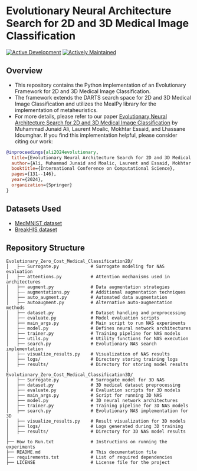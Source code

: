 # Evolutionary Neural Architecture Search for 2D and 3D Medical Image Classification
[![Active Development](https://img.shields.io/badge/Maintenance%20Level-Actively%20Developed-brightgreen.svg)](https://gist.github.com/cheerfulstoic/d107229326a01ff0f333a1d3476e068d) [![Actively Maintained](https://img.shields.io/badge/Maintenance%20Level-Actively%20Maintained-green.svg)](https://gist.github.com/cheerfulstoic/d107229326a01ff0f333a1d3476e068d) 

## Overview 
- This repository contains the Python implementation of an Evolutionary Framework for 2D and 3D Medical Image Classification.
- The framework extends the DARTS search space for 2D and 3D Medical Image Classification and utilizes the MealPy library for the implementation of metaheuristics.
- For more details, please refer to our paper [Evolutionary Neural Architecture Search for 2D and 3D Medical Image Classification](https://www.iccs-meeting.org/archive/iccs2024/papers/148330121.pdf) by Muhammad Junaid Ali, Laurent Moalic, Mokhtar Essaid, and Lhassane Idoumghar. If you find this implementation helpful, please consider citing our work:

```bibtex
@inproceedings{ali2024evolutionary,
  title={Evolutionary Neural Architecture Search for 2D and 3D Medical Image Classification},
  author={Ali, Muhammad Junaid and Moalic, Laurent and Essaid, Mokhtar and Idoumghar, Lhassane},
  booktitle={International Conference on Computational Science},
  pages={131--146},
  year={2024},
  organization={Springer}
}
```

## Datasets Used

- [MedMNIST dataset](https://medmnist.com/)
- [BreakHIS dataset](https://web.inf.ufpr.br/vri/databases/breast-cancer-histopathological-database-breakhis/)

## Repository Structure

```
Evolutionary_Zero_Cost_Medical_Classification2D/
│   ├── Surrogate.py            # Surrogate modeling for NAS evaluation
│   ├── attentions.py           # Attention mechanisms used in architectures
│   ├── augment.py              # Data augmentation strategies
│   ├── augmentations.py        # Additional augmentation techniques
│   ├── auto_augment.py         # Automated data augmentation
│   ├── autoaugment.py          # Alternative auto-augmentation methods
│   ├── dataset.py              # Dataset handling and preprocessing
│   ├── evaluate.py             # Model evaluation scripts
│   ├── main_args.py            # Main script to run NAS experiments
│   ├── model.py                # Defines neural network architectures
│   ├── trainer.py              # Training pipeline for NAS models
│   ├── utils.py                # Utility functions for NAS execution
│   ├── search.py               # Evolutionary NAS search implementation
│   ├── visualize_results.py    # Visualization of NAS results
│   ├── logs/                   # Directory storing training logs
│   ├── results/                # Directory for storing model results
│
Evolutionary_Zero_Cost_Medical_Classification3D/
│   ├── Surrogate.py            # Surrogate model for 3D NAS
│   ├── dataset.py              # 3D medical dataset preprocessing
│   ├── evaluate.py             # Evaluation scripts for 3D models
│   ├── main_args.py            # Script for running 3D NAS
│   ├── model.py                # 3D neural network architectures
│   ├── trainer.py              # Training pipeline for 3D NAS models
│   ├── search.py               # Evolutionary NAS implementation for 3D
│   ├── visualize_results.py    # Result visualization for 3D models
│   ├── logs/                   # Logs generated during 3D training
│   ├── results/                # Directory for 3D NAS model results
│
├── How to Run.txt              # Instructions on running the experiments
├── README.md                   # This documentation file
├── requirements.txt            # List of required dependencies
├── LICENSE                     # License file for the project
